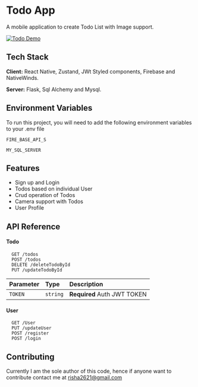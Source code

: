 
# Todo App

A mobile application to create Todo List with Image support.


[![Todo Demo](https://markdown-videos-api.jorgenkh.no/url?url=https%3A%2F%2Fyoutu.be%2FFFQYnk6LRko)](https://youtu.be/FFQYnk6LRko)



## Tech Stack

**Client:** React Native, Zustand, JWt Styled components, Firebase and NativeWinds.

**Server:** Flask, Sql Alchemy and Mysql.


## Environment Variables

To run this project, you will need to add the following environment variables to your .env file

`FIRE_BASE_API_S`

`MY_SQL_SERVER`


## Features

- Sign up and Login
- Todos based on individual User
- Crud operation of Todos
- Camera support with Todos
- User Profile


## API Reference

#### Todo

```http
  GET /todos
  POST /todos
  DELETE /deleteTodoById
  PUT /updateTodoById
```

| Parameter | Type     | Description                |
| :-------- | :------- | :------------------------- |
| `TOKEN` | `string` | **Required** Auth JWT TOKEN |

#### User

```http
  GET /User
  PUT /updateUser
  POST /register
  POST /login
```



## Contributing

Currently I am the sole author of this code, hence if anyone want to contribute contact me at risha2621@gmail.com

